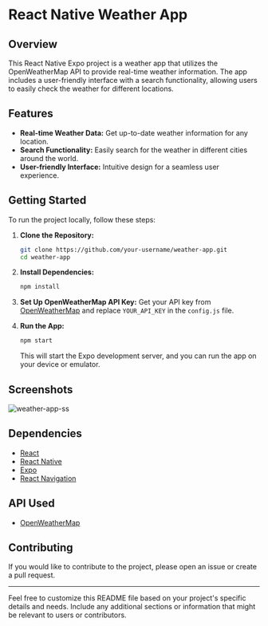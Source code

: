 # React Native Weather App

## Overview

This React Native Expo project is a weather app that utilizes the OpenWeatherMap API to provide real-time weather information. The app includes a user-friendly interface with a search functionality, allowing users to easily check the weather for different locations.

## Features

- **Real-time Weather Data:** Get up-to-date weather information for any location.
- **Search Functionality:** Easily search for the weather in different cities around the world.
- **User-friendly Interface:** Intuitive design for a seamless user experience.

## Getting Started

To run the project locally, follow these steps:

1. **Clone the Repository:**
   ```bash
   git clone https://github.com/your-username/weather-app.git
   cd weather-app
   ```

2. **Install Dependencies:**
   ```bash
   npm install
   ```

3. **Set Up OpenWeatherMap API Key:**
   Get your API key from [OpenWeatherMap](https://openweathermap.org/api) and replace `YOUR_API_KEY` in the `config.js` file.

4. **Run the App:**
   ```bash
   npm start
   ```

   This will start the Expo development server, and you can run the app on your device or emulator.

## Screenshots
![weather-app-ss](https://github.com/g3vind/weather-app/assets/70854788/081cf8ea-d406-457d-b11f-60ea7430223d)


## Dependencies

- [React](https://reactjs.org/)
- [React Native](https://reactnative.dev/)
- [Expo](https://expo.dev/)
- [React Navigation](https://reactnavigation.org/)

## API Used

- [OpenWeatherMap](https://openweathermap.org/api)

## Contributing

If you would like to contribute to the project, please open an issue or create a pull request.


---

Feel free to customize this README file based on your project's specific details and needs. Include any additional sections or information that might be relevant to users or contributors.
